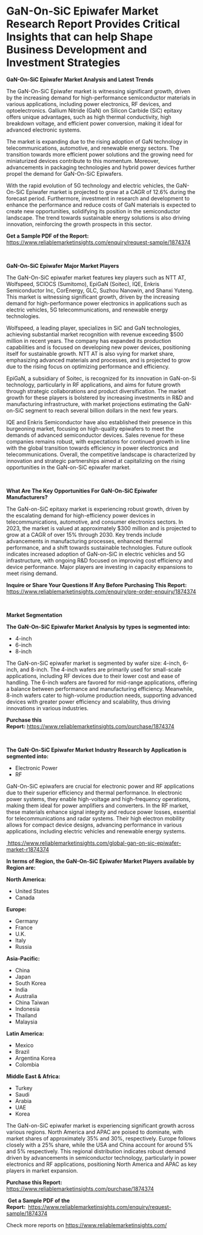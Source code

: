 <p><h1>GaN-On-SiC Epiwafer Market Research Report Provides Critical Insights that can help Shape Business Development and Investment Strategies</h1></p><p><strong>GaN-On-SiC Epiwafer Market Analysis and Latest Trends</strong></p>
<p><p>The GaN-On-SiC Epiwafer market is witnessing significant growth, driven by the increasing demand for high-performance semiconductor materials in various applications, including power electronics, RF devices, and optoelectronics. Gallium Nitride (GaN) on Silicon Carbide (SiC) epitaxy offers unique advantages, such as high thermal conductivity, high breakdown voltage, and efficient power conversion, making it ideal for advanced electronic systems.</p><p>The market is expanding due to the rising adoption of GaN technology in telecommunications, automotive, and renewable energy sectors. The transition towards more efficient power solutions and the growing need for miniaturized devices contribute to this momentum. Moreover, advancements in packaging technologies and hybrid power devices further propel the demand for GaN-On-SiC Epiwafers.</p><p>With the rapid evolution of 5G technology and electric vehicles, the GaN-On-SiC Epiwafer market is projected to grow at a CAGR of 12.6% during the forecast period. Furthermore, investment in research and development to enhance the performance and reduce costs of GaN materials is expected to create new opportunities, solidifying its position in the semiconductor landscape. The trend towards sustainable energy solutions is also driving innovation, reinforcing the growth prospects in this sector.</p></p>
<p><strong>Get a Sample PDF of the Report:&nbsp;</strong> <a href="https://www.reliablemarketinsights.com/enquiry/request-sample/1874374?utm_campaign=2261&utm_medium=2&utm_source=Github&utm_content=ia&utm_term=13022025&utm_id=gan-on-sic-epiwafer">https://www.reliablemarketinsights.com/enquiry/request-sample/1874374</a></p>
<p>&nbsp;</p>
<p><strong>GaN-On-SiC Epiwafer Major Market Players</strong></p>
<p><p>The GaN-On-SiC epiwafer market features key players such as NTT AT, Wolfspeed, SCIOCS (Sumitomo), EpiGaN (Soitec), IQE, Enkris Semiconductor Inc, CorEnergy, GLC, Suzhou Nanowin, and Shanxi Yuteng. This market is witnessing significant growth, driven by the increasing demand for high-performance power electronics in applications such as electric vehicles, 5G telecommunications, and renewable energy technologies.</p><p>Wolfspeed, a leading player, specializes in SiC and GaN technologies, achieving substantial market recognition with revenue exceeding $500 million in recent years. The company has expanded its production capabilities and is focused on developing new power devices, positioning itself for sustainable growth. NTT AT is also vying for market share, emphasizing advanced materials and processes, and is projected to grow due to the rising focus on optimizing performance and efficiency.</p><p>EpiGaN, a subsidiary of Soitec, is recognized for its innovation in GaN-on-Si technology, particularly in RF applications, and aims for future growth through strategic collaborations and product diversification. The market growth for these players is bolstered by increasing investments in R&D and manufacturing infrastructure, with market projections estimating the GaN-on-SiC segment to reach several billion dollars in the next few years.</p><p>IQE and Enkris Semiconductor have also established their presence in this burgeoning market, focusing on high-quality epiwafers to meet the demands of advanced semiconductor devices. Sales revenue for these companies remains robust, with expectations for continued growth in line with the global transition towards efficiency in power electronics and telecommunications. Overall, the competitive landscape is characterized by innovation and strategic partnerships aimed at capitalizing on the rising opportunities in the GaN-on-SiC epiwafer market.</p></p>
<p>&nbsp;</p>
<p><strong>What Are The Key Opportunities For GaN-On-SiC Epiwafer Manufacturers?</strong></p>
<p><p>The GaN-on-SiC epitaxy market is experiencing robust growth, driven by the escalating demand for high-efficiency power devices in telecommunications, automotive, and consumer electronics sectors. In 2023, the market is valued at approximately $300 million and is projected to grow at a CAGR of over 15% through 2030. Key trends include advancements in manufacturing processes, enhanced thermal performance, and a shift towards sustainable technologies. Future outlook indicates increased adoption of GaN-on-SiC in electric vehicles and 5G infrastructure, with ongoing R&D focused on improving cost efficiency and device performance. Major players are investing in capacity expansions to meet rising demand.</p></p>
<p><strong>Inquire or Share Your Questions If Any Before Purchasing This Report:</strong> <a href="https://www.reliablemarketinsights.com/enquiry/pre-order-enquiry/1874374?utm_campaign=2261&utm_medium=2&utm_source=Github&utm_content=ia&utm_term=13022025&utm_id=gan-on-sic-epiwafer">https://www.reliablemarketinsights.com/enquiry/pre-order-enquiry/1874374</a></p>
<p>&nbsp;</p>
<p><strong>Market Segmentation</strong></p>
<p><strong>The GaN-On-SiC Epiwafer Market Analysis by types is segmented into:</strong></p>
<p><ul><li>4-inch</li><li>6-inch</li><li>8-inch</li></ul></p>
<p><p>The GaN-on-SiC epiwafer market is segmented by wafer size: 4-inch, 6-inch, and 8-inch. The 4-inch wafers are primarily used for small-scale applications, including RF devices due to their lower cost and ease of handling. The 6-inch wafers are favored for mid-range applications, offering a balance between performance and manufacturing efficiency. Meanwhile, 8-inch wafers cater to high-volume production needs, supporting advanced devices with greater power efficiency and scalability, thus driving innovations in various industries.</p></p>
<p><strong>Purchase this Report:&nbsp;</strong><a href="https://www.reliablemarketinsights.com/purchase/1874374?utm_campaign=2261&utm_medium=2&utm_source=Github&utm_content=ia&utm_term=13022025&utm_id=gan-on-sic-epiwafer">https://www.reliablemarketinsights.com/purchase/1874374</a></p>
<p>&nbsp;</p>
<p><strong>The GaN-On-SiC Epiwafer Market Industry Research by Application is segmented into:</strong></p>
<p><ul><li>Electronic Power</li><li>RF</li></ul></p>
<p><p>GaN-On-SiC epiwafers are crucial for electronic power and RF applications due to their superior efficiency and thermal performance. In electronic power systems, they enable high-voltage and high-frequency operations, making them ideal for power amplifiers and converters. In the RF market, these materials enhance signal integrity and reduce power losses, essential for telecommunications and radar systems. Their high electron mobility allows for compact device designs, advancing performance in various applications, including electric vehicles and renewable energy systems.</p></p>
<p><a href="https://www.reliablemarketinsights.com/global-gan-on-sic-epiwafer-market-r1874374?utm_campaign=2261&utm_medium=2&utm_source=Github&utm_content=ia&utm_term=13022025&utm_id=gan-on-sic-epiwafer">&nbsp;https://www.reliablemarketinsights.com/global-gan-on-sic-epiwafer-market-r1874374</a></p>
<p><strong>In terms of Region, the GaN-On-SiC Epiwafer Market Players available by Region are:</strong></p>
<p>
    <p> <strong> North America: </strong>
        <ul>
            <li>United States</li>
            <li>Canada</li>
        </ul>
        </p> 
    <p> <strong> Europe: </strong>
        <ul>
            <li>Germany</li>
            <li>France</li>
            <li>U.K.</li>
            <li>Italy</li>
            <li>Russia</li>
        </ul>
        </p> 
    <p> <strong> Asia-Pacific: </strong>
        <ul>
            <li>China</li>
            <li>Japan</li>
            <li>South Korea</li>
            <li>India</li>
            <li>Australia</li>
            <li>China Taiwan</li>
            <li>Indonesia</li>
            <li>Thailand</li>
            <li>Malaysia</li>
        </ul>
        </p> 
    <p> <strong> Latin America: </strong>
        <ul>
            <li>Mexico</li>
            <li>Brazil</li>
            <li>Argentina Korea</li>
            <li>Colombia</li>
        </ul>
        </p> 
    <p> <strong> Middle East & Africa: </strong>
        <ul>
            <li>Turkey</li>
            <li>Saudi</li>
            <li>Arabia</li>
            <li>UAE</li>
            <li>Korea</li>
        </ul>
    </p>
    </p>
<p><p>The GaN-on-SiC epiwafer market is experiencing significant growth across various regions. North America and APAC are poised to dominate, with market shares of approximately 35% and 30%, respectively. Europe follows closely with a 25% share, while the USA and China account for around 5% and 5% respectively. This regional distribution indicates robust demand driven by advancements in semiconductor technology, particularly in power electronics and RF applications, positioning North America and APAC as key players in market expansion.</p></p>
<p><strong>Purchase this Report: </strong><a href="https://www.reliablemarketinsights.com/purchase/1874374?utm_campaign=2261&utm_medium=2&utm_source=Github&utm_content=ia&utm_term=13022025&utm_id=gan-on-sic-epiwafer">https://www.reliablemarketinsights.com/purchase/1874374</a></p>
<p>&nbsp;<strong>Get a Sample PDF of the Report:&nbsp;&nbsp;</strong><a href="https://www.reliablemarketinsights.com/enquiry/request-sample/1874374?utm_campaign=2261&utm_medium=2&utm_source=Github&utm_content=ia&utm_term=13022025&utm_id=gan-on-sic-epiwafer">https://www.reliablemarketinsights.com/enquiry/request-sample/1874374</a></p>
<p><strong></strong></p>
<p>Check more reports on <a href="https://www.reliablemarketinsights.com/?utm_campaign=2261&utm_medium=2&utm_source=Github&utm_content=ia&utm_term=13022025&utm_id=gan-on-sic-epiwafer">https://www.reliablemarketinsights.com/</a></p>